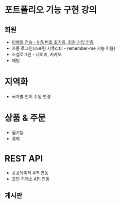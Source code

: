 # 포트폴리오 기능 구현 강의

## 회원

- [이메일 전송 - 비밀번호 초기화, 회원 가입 인증](https://github.com/yonggyo1125/lecture_portfolio/tree/member-email)
- 자동 로그인(스프링 시큐리티 - remember-me 기능 이용)
- 소셜로그인 - 네이버, 카카오
- 채팅

# 지역화
- 국가별 언어 수동 변경

# 상품 & 주문 
- 찜기능
- 결제

# REST API 
- 공공데이터 API 연동
- 코인 거래소 API 연동

## 게시판
